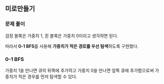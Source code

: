 ## 미로만들기
### 문제 풀이
검정 블록은 가중치 1, 흰 블록은 가중치 0이라고 생각하면 된다.

따라서 **0-1 BFS**를 사용해 **가중치가 적은 경로를 우선 탐색**하도록 구현했다.

### 0-1 BFS
가중치 1을 만나면 큐의 뒤쪽에 추가하고 가중치 0을 만나면 앞쪽 큐에 추가함으로써 가중치가 적은 경우를 먼저 탐색할 수 있다.